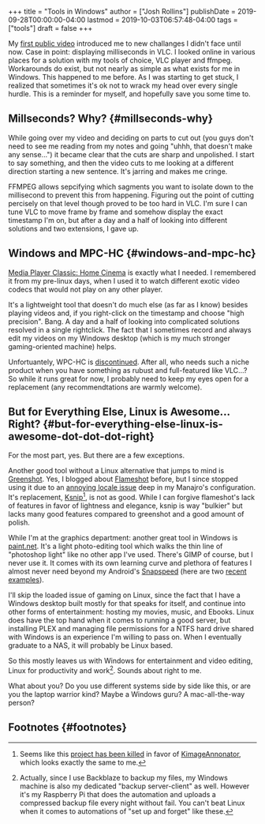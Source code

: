 +++
title = "Tools in Windows"
author = ["Josh Rollins"]
publishDate = 2019-09-28T00:00:00-04:00
lastmod = 2019-10-03T06:57:48-04:00
tags = ["tools"]
draft = false
+++

My [first public video](https://open.tube/videos/watch/697084c3-6e9b-435c-b5e2-7647a9d9c30f) introduced me to new challanges I didn't face until now. Case in point: displaying milliseconds in VLC. I looked online in various places for a solution with my tools of choice, VLC player and ffmpeg. Workarounds do exist, but not nearly as simple as what exists for me in Windows. This happened to me before. As I was starting to get stuck, I realized that sometimes it's ok not to wrack my head over every single hurdle. This is a reminder for myself, and hopefully save you some time to.

<!--more-->


## Millseconds? Why? {#millseconds-why}

While going over my video and deciding on parts to cut out (you guys don't need to see me reading from my notes and going "uhhh, that doesn't make any sense...") it became clear that the cuts are sharp and unpolished. I start to say something, and then the video cuts to me looking at a different direction starting a new sentence. It's jarring and makes me cringe.

FFMPEG allows sepcifying which sagments you want to isolate down to the millisecond to prevent this from happening. Figuring out the point of cutting percisely on that level though proved to be too hard in VLC. I'm sure I can tune VLC to move frame by frame and somehow display the exact timestamp I'm on, but after a day and a half of looking into different solutions and two extensions, I gave up.


## Windows and MPC-HC {#windows-and-mpc-hc}

[Media Player Classic: Home Cinema](https://mpc-hc.org/) is exactly what I needed. I remembered it from my pre-linux days, when I used it to watch different exotic video codecs that would not play on any other player.

It's a lightweight tool that doesn't do much else (as far as I know) besides playing videos and, if you right-click on the timestamp and choose "high precision". Bang. A day and a half of looking into complicated solutions resolved in a single rightclick. The fact that I sometimes record and always edit my videos on my Windows desktop (which is my much stronger gaming-oriented machine) helps.

Unfortuantely, WPC-HC is [discontinued](https://mpc-hc.org/2017/07/16/1.7.13-released-and-farewell/). After all, who needs such a niche product when you have something as rubust and full-featured like VLC...? So while it runs great for now, I probably need to keep my eyes open for a replacement (any recommendtations are warmly welcome).


## But for Everything Else, Linux is Awesome... Right? {#but-for-everything-else-linux-is-awesome-dot-dot-dot-right}

For the most part, yes. But there are a few exceptions.

Another good tool without a Linux alternative that jumps to mind is [Greenshot](https://getgreenshot.org/). Yes, I blogged about [Flameshot](https://joshrollinswrites.com/help-desk-head-desk/best-tools-flameshot/) before, but I since stopped using it due to an [annoying locale issue](https://github.com/lupoDharkael/flameshot/issues/563#issuecomment-526918408) deep in my Manajro's configuration. It's replacement, [Ksnip](https://store.kde.org/p/1156408/)[^fn:1], is not as good. While I can forgive flameshot's lack of features in favor of lightness and elegance, ksnip is way "bulkier" but lacks many good features compared to greenshot and a good amount of polish.

While I'm at the graphics department: another great tool in Windows is [paint.net](https://www.getpaint.net/index.html). It's a light photo-editing tool which walks the thin line of "photoshop light" like no other app I've used. There's GIMP of course, but I never use it. It comes with its own learning curve and plethora of features I almost never need beyond my Android's [Snapspeed](https://play.google.com/store/apps/details?id=com.niksoftware.snapseed&hl=en) (here are two [recent](https://pixelfed.social/p/JR121/74693748268863488) [examples](https://pixelfed.social/p/JR121/82812393729691648)).

I'll skip the loaded issue of gaming on Linux, since the fact that I have a Windows desktop built mostly for that speaks for itself, and continue into other forms of entertainment: hosting my movies, music, and Ebooks. Linux does have the top hand when it comes to running a good server, but installing PLEX and managing file permissions for a NTFS hard drive shared with Windows is an experience I'm willing to pass on. When I eventually graduate to a NAS, it will probably be Linux based.

So this mostly leaves us with Windows for entertainment and video editing, Linux for productivity and work[^fn:2]. Sounds about right to me.

What about you? Do you use different systems side by side like this, or are you the laptop warrior kind? Maybe a Windows guru? A mac-all-the-way person?


## Footnotes {#footnotes}

[^fn:1]: Seems like this [project has been killed](https://community.kde.org/Incubator/Projects/Ksnip#Status) in favor of [KimageAnnonator](https://github.com/DamirPorobic/KImageAnnotator), which looks exactly the same to me.
[^fn:2]: Actually, since I use Backblaze to backup my files, my Windows machine is also my dedicated "backup server-client" as well. However it's my Raspberry Pi that does the automation and uploads a compressed backup file every night without fail. You can't beat Linux when it comes to automations of "set up and forget" like these.